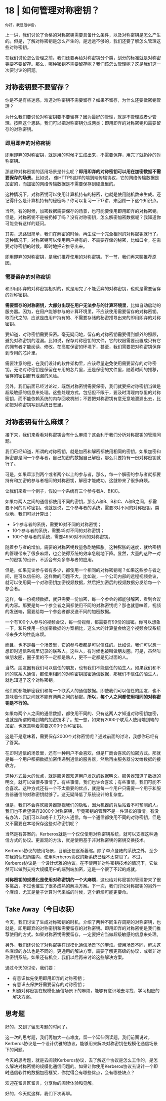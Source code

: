 # 18 | 如何管理对称密钥？

    你好，我是范学雷。

上一讲，我们讨论了合格的对称密钥需要具备什么条件，以及对称密钥是怎么产生的。但是，了解对称密钥是怎么产生的，是远远不够的，我们还要了解怎么管理这些对称密钥。

在我们讨论怎么管理之前，我们还要再给对称密钥分个类，划分的标准就是对称密钥要不要留存。那么，哪种密钥不需要留存呢？我们该怎么管理呢？这是我们这一次要讨论的问题。

## 对称密钥要不要留存？

你是不是有些迷惑，难道对称密钥不需要留存？如果不留存，为什么还要做密钥管理？

为什么我们要讨论对称密钥要不要留存？因为最好的管理，就是不管理或者少管理。按照这个思路，我们可以把对称密钥分成两类：即用即弃的对称密钥和需要留存的对称密钥。

### 即用即弃的对称密钥

即用即弃的对称密钥，就是用的时候才生成出来，不需要保存，用完了就扔掉的对称密钥。

那这种对称密钥的适用场景是什么呢？**即用即弃的对称密钥可以用在加密数据不需要保存的场景**。比如说， 像HTTPS这样的端到端传输协议，它的网络传输数据是加密的，而加密的网络传输数据是不需要保存到硬盘里的。

这种情况下，对称密钥可以使用计算机持有的秘密，也就是使用随机数来生成。还记得什么是计算机持有的秘密吗？你可以复习一下17讲，来回顾一下这个知识点。

当然，有的时候，加密数据需要保存的场景，也可能要使用即用即弃的对称密钥。但是，对称密钥不是被扔掉了吗？没有对称密钥，怎么解密加密数据呢？我知道你可能会有这样的疑问。

其实，思路很简单，我们在解密的时候，再生成一个完全相同的对称密钥就行了。这种情况下，对称密钥可以使用用户持有的、不需要存储的秘密，比如口令，在需要对称密钥的时候，即时地把它推导出来。

即用即弃的对称密钥，是我们推荐使用的对称密钥。下一节，我们再来聊推荐原因。

### 需要留存的对称密钥

和即用即弃的对称密钥相对的，就是用完了不能丢弃的对称密钥，也就是需要留存的对称密钥。

**需要留存的对称密钥，大部分出现在用户无法参与的计算环境里**，比如自动启动的服务器。因为，在用户能够参与的计算环境里，不应该使用需要留存的对称密钥。取而代之的，应该是由用户持有的、不需要存储的秘密推导出来的即用即弃的对称密钥。

要知道，对称密钥需要保密。毫无疑问地，留存的对称密钥需要得到额外的照顾，避免对称密钥的泄漏。比如说，保存对称密钥的文件，它的权限需要设置成只有它的拥有者才能阅读、修改。在高度保密的环境下，甚至，我们需要把对称密钥保存到专用的芯片里。

需要注意的是，在我们设计的软件架构里，应该尽量避免使用需要留存的对称密钥。无论对称密钥是保留在专用的芯片里，还是保密的文件里，随着时间的推移，留存的密钥都有泄漏的风险。

另外，我们前面已经讨论过，既然对称密钥需要保密，我们就要把对称密钥当做是超级敏感的信息来处理。这些处理方式，包括但不限于，要及时清理内存里的对称密钥，而不能依赖系统的内存回收机制；不要把对称密钥有意无意地泄漏出去，比如把对称密钥写到系统日志里。

## 对称密钥有什么麻烦？

接下来，我们来看看对称密钥会有什么麻烦？这会利于我们分析对称密钥的管理问题。

我们已经知道，所谓的对称密钥，就是加密和解密都使用相同的密钥。如果加密和解密都是同一个参与者，自己加密的数据自己解密，那么只要持有一份对称密钥就行了。

可是，如果牵涉到两个或者两个以上的参与者，那么，每一个解密的参与者就都要持有和加密的参与者相同的对称密钥，解密才能成功。这就带来了很多麻烦。

让我们来看一个例子，假设一个系统有三个参与者A、B和C。

如果每两人之间的通信都使用不同的密钥，那么A和B、B和C、A和B之间，都需要不同的对称密钥。也就是说，三个参与者的系统，需要3对不同的对称密钥。类似地，我们可以计算出：

*   5个参与者的系统，需要10对不同的对称密钥；
*   10个参与者的系统，需要45对不同的对称密钥；
*   100个参与者的系统，需要4950对不同的对称密钥。

随着参与者的增加，需要的对称密钥数量急剧地膨胀。这种膨胀的速度，就给密钥的管理带来了很多麻烦，也会使得系统的效率急剧地下降。显然，大量的这种一对一的密钥的设计，不适合有众多参与者的应用。

但是，如果无论参与者有多少，都使用一个相同的对称密钥呢？如果这些参与者之间，是可以信任的，这样做的问题不大。比如说，一个公司内部的远程视频会议，就可以使用同一个对称密钥加密视频数据，然后把加密后的视频数据分发给每一个参会者。

这样，每一份视频数据，就只需要一份加密，每一个参会的都能够解密，看到会议的内容。那要是每一个参会者之间都使用不同的对称密钥呢？那也就意味着，视频的发送端，需要给每一个参会者都发送不同的加密数据。

一个有100个人参与的视频会议，每一份视频，都需要有99份的加密。你可以想象一下，和只使用一份加密数据的方案相比，这么大的计算量会给这个视频会议系统带来多大的性能麻烦。

而且，也不是每一个场景里，它的参与者都是可以信任的。比如说，我们可以想一想即时通信系统里记录的联系人。这些人，有时候也被叫做朋友圈。可是，虽然叫做朋友圈，圈子里的不一定都是熟人，更不一定都是见过面的人。

当然，朋友圈有我们可以信任的朋友，也有我们不能信任的陌生人。如果我们和不同的联系人通信，都使用相同的对称密钥加密通信数据，那我们不信任的陌生人，就也知道了这个对称密钥。

他们就都能解密我们和每一个联系人的通信数据。即使我们可以信任的朋友，也不意味着他们之间就不能有两两之间的秘密。**所以，每个人之间都使用相同的对称密钥是不行的。**

如果每两个人之间的通信数据，都使用不同的、只有这两人才知道对称密钥加密，也就是所谓的端到端的加密技术了。想一想，如果有2000个联系人使用端到端的加密，也就意味着需要2000个对称密钥。

这是不是意味着，需要保存2000个对称密钥呢？通过前面的讨论，我想你已经有了答案。

在即时通信的场景里，还有一种用户不会喜欢，但是厂商会喜欢的加密方式。那就是每一个用户都把数据加密传递到通信的服务器，然后再由服务器分发给数据的接收方。

这种方式最大的优点，就是服务器知道用户发送的数据明文。服务器知道了数据的明文，就可以做很多事情了。有些事情，我们也许会喜欢；有些事情，我们可能不会喜欢。这种方式还有一个不太重要的优点，就是每一个用户只需要一个用于和服务器通信的对称密钥就够了。这无疑降低了系统设计的复杂度。

但是，我们不会喜欢服务器窥视我们的隐私，因为机器的背后站着不可预测的人。我们也不希望保存2000个对称密钥，毕竟密钥的管理不是一件轻松的事情。有没有办法，我们可以和成千上万的人通信，每一个通信都使用不同的对称密钥，但是又不需要在本地保存这些对称密钥呢？

当然是有答案的。Kerberos就是一个仅仅使用对称密钥系统，就可以支撑这种通信方式的协议。更直观的方法，就是使用基于非对称密钥的密钥交换技术。

Kerberos协议的使用场景，目前还在逐渐萎缩。除了单点登陆的系统之外，至少在我的认知范围内，使用Kerberos协议的新系统已经不太常见了。不过，Kerberos协议是一个设计优雅的协议。在不使用非对称密钥技术的情况下，它依然可以做到支持大规模用户的端到端加密，这是一个很了不起的成就。

**对称密钥的规模化是使用对称密钥的一个大麻烦**，这也给对称密钥的管理带来了很多挑战，不过也催生了很多成熟的解决方案。下一次，我们讨论对称密钥的另外一个麻烦，尤其是量子计算时代来临的时候，这个麻烦可能更要命。

## Take Away（今日收获）

今天，我们讨论了生成对称密钥的时机，介绍了两种不同生存周期的对称密钥，也就是，即用即弃的对称密钥和需要留存的对称密钥。即用即弃的对称密钥是我们推荐使用的方式。如果对称密钥需要留存，一定要把它当做超级敏感的信息来处理。

另外，我们还讨论了对称密钥在规模化通信场景下的麻烦。使用场景不同，解决这些麻烦的办法也是不同的。更通用的解决方案，需要了解更高级的协议，或者非对称密钥系统。如果还有机会，我们以后再来讨论这些解决方案。

通过今天的讨论，我们要：

*   有意识优先使用即用即弃的对称密钥；
*   有意识去保护好需要留存的对称密钥；
*   知道对称密钥在规模化通信场景下的麻烦，能够有意识地去寻找、学习相应的解决方案。

## 思考题

好的，又到了留思考题的时间了。

这一次的思考题，我们再加大一点难度，留一个延伸阅读题。我们前面说过，Kerberos协议是一个设计优雅的协议，能够用来解决对称密钥在规模化通信场景下的问题。

今天的思考题，就是去阅读Kerberos协议，去了解这个协议是怎么工作的，是怎么解决对称密钥的规模化通信问题的。如果让你使用Kerberos协议去设计一个即时通信软件的数据加密框架，你觉得会有哪些优点，会有哪些缺点？

欢迎在留言区留言，分享你的阅读体验和见解。

好的，今天就这样，我们下次再聊。
    